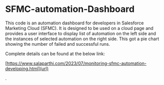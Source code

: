 # SFMC-automation-Dashboard
This code is an automation dashboard for developers in Salesforce Marketing Cloud (SFMC). It is designed to be used on a cloud page and provides a user interface 
to  display list of automation on the left side and the instances of selected automation on the right side.
This got a pie chart showing the number of failed and successful runs.

Complete details can be found at the below link:

[https://www.salaparthi.com/2023/07/monitoring-sfmc-automation-developing.html](url)

.
